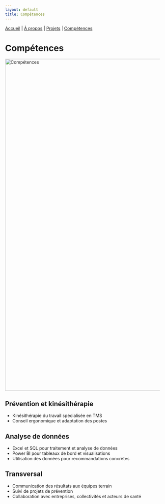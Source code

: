 ```yaml
---
layout: default
title: Compétences
---
```


[Accueil](/) | [À propos](/about) | [Projets](/projects) | [Compétences](/skills)

# Compétences
<img width="1080" height="1080" alt="Compétences" src="https://github.com/user-attachments/assets/e118ce3e-209f-49c4-822d-23741f977c6b" />

## Prévention et kinésithérapie
- Kinésithérapie du travail spécialisée en TMS  
- Conseil ergonomique et adaptation des postes  


## Analyse de données
- Excel et SQL pour traitement et analyse de données  
- Power BI pour tableaux de bord et visualisations  
- Utilisation des données pour recommandations concrètes




## Transversal
- Communication des résultats aux équipes terrain  
- Suivi de projets de prévention  
- Collaboration avec entreprises, collectivités et acteurs de santé

